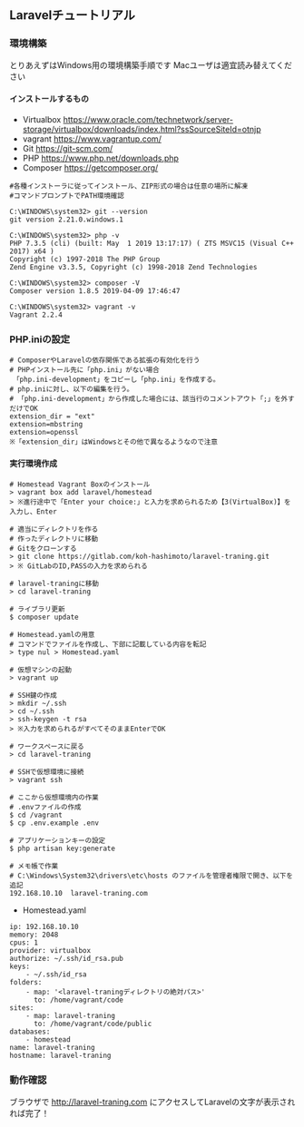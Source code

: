 ## Laravelチュートリアル
### 環境構築
とりあえずはWindows用の環境構築手順です
Macユーザは適宜読み替えてください
#### インストールするもの
 - Virtualbox
 https://www.oracle.com/technetwork/server-storage/virtualbox/downloads/index.html?ssSourceSiteId=otnjp
 - vagrant
 https://www.vagrantup.com/
 - Git
 https://git-scm.com/
 - PHP
 https://www.php.net/downloads.php
 - Composer
 https://getcomposer.org/
```
#各種インストーラに従ってインストール、ZIP形式の場合は任意の場所に解凍
#コマンドプロンプトでPATH環境確認

C:\WINDOWS\system32> git --version
git version 2.21.0.windows.1

C:\WINDOWS\system32> php -v
PHP 7.3.5 (cli) (built: May  1 2019 13:17:17) ( ZTS MSVC15 (Visual C++ 2017) x64 )
Copyright (c) 1997-2018 The PHP Group
Zend Engine v3.3.5, Copyright (c) 1998-2018 Zend Technologies

C:\WINDOWS\system32> composer -V
Composer version 1.8.5 2019-04-09 17:46:47

C:\WINDOWS\system32> vagrant -v
Vagrant 2.2.4
```

### PHP.iniの設定
```
# ComposerやLaravelの依存関係である拡張の有効化を行う
# PHPインストール先に「php.ini」がない場合
　「php.ini-development」をコピーし「php.ini」を作成する。
# php.iniに対し、以下の編集を行う。
# 「php.ini-development」から作成した場合には、該当行のコメントアウト「;」を外すだけでOK
extension_dir = "ext"
extension=mbstring
extension=openssl
※「extension_dir」はWindowsとその他で異なるようなので注意
```

#### 実行環境作成
```
# Homestead Vagrant Boxのインストール
> vagrant box add laravel/homestead
> ※進行途中で「Enter your choice:」と入力を求められるため【3(VirtualBox)】を入力し、Enter

# 適当にディレクトリを作る
# 作ったディレクトリに移動
# Gitをクローンする
> git clone https://gitlab.com/koh-hashimoto/laravel-traning.git
> ※ GitLabのID,PASSの入力を求められる

# laravel-traningに移動
> cd laravel-traning

# ライブラリ更新
$ composer update

# Homestead.yamlの用意
# コマンドでファイルを作成し、下部に記載している内容を転記
> type nul > Homestead.yaml

# 仮想マシンの起動
> vagrant up

# SSH鍵の作成
> mkdir ~/.ssh
> cd ~/.ssh
> ssh-keygen -t rsa
> ※入力を求められるがすべてそのままEnterでOK

# ワークスペースに戻る
> cd laravel-traning

# SSHで仮想環境に接続
> vagrant ssh

# ここから仮想環境内の作業
# .envファイルの作成
$ cd /vagrant
$ cp .env.example .env

# アプリケーションキーの設定
$ php artisan key:generate

# メモ帳で作業
# C:\Windows\System32\drivers\etc\hosts のファイルを管理者権限で開き、以下を追記
192.168.10.10  laravel-traning.com
```

- Homestead.yaml
```
ip: 192.168.10.10
memory: 2048
cpus: 1
provider: virtualbox
authorize: ~/.ssh/id_rsa.pub
keys:
    - ~/.ssh/id_rsa
folders:
    - map: '<laravel-traningディレクトリの絶対パス>'
      to: /home/vagrant/code
sites:
    - map: laravel-traning
      to: /home/vagrant/code/public
databases:
    - homestead
name: laravel-traning
hostname: laravel-traning
```

### 動作確認
ブラウザで http://laravel-traning.com にアクセスしてLaravelの文字が表示されれば完了！